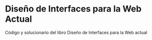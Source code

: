 # Diseño de Interfaces para la Web Actual
 Código y solucionario del libro Diseño de Interfaces para la Web actual
